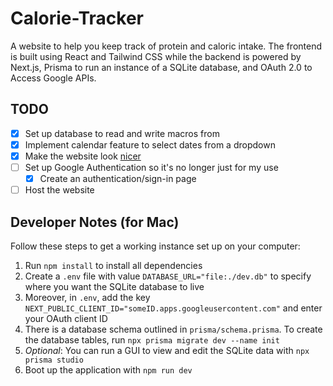 # Calorie-Tracker
A website to help you keep track of protein and caloric intake. The frontend is built using React and Tailwind CSS while the backend is powered by Next.js, Prisma to run an instance of a SQLite database, and OAuth 2.0 to Access Google APIs.

## TODO
- [x] Set up database to read and write macros from
- [x] Implement calendar feature to select dates from a dropdown
- [x] Make the website look [nicer](https://www.figma.com/proto/hrmTqFjzYzY06TEzsXt5zg/Calorie-Tracker?type=design&node-id=73-239&scaling=scale-down&page-id=0%3A1&starting-point-node-id=73%3A239&show-proto-sidebar=1)
- [ ] Set up Google Authentication so it's no longer just for my use
    - [x] Create an authentication/sign-in page
- [ ] Host the website

## Developer Notes (for Mac)
Follow these steps to get a working instance set up on your computer:

1) Run `npm install` to install all dependencies
2) Create a `.env` file with value `DATABASE_URL="file:./dev.db"` to specify where you want the SQLite database to live
3) Moreover, in `.env`, add the key `NEXT_PUBLIC_CLIENT_ID="someID.apps.googleusercontent.com"` and enter your OAuth client ID
4) There is a database schema outlined in `prisma/schema.prisma`. To create the database tables, run `npx prisma migrate dev --name init`
5) *Optional*: You can run a GUI to view and edit the SQLite data with `npx prisma studio`
6) Boot up the application with `npm run dev`
